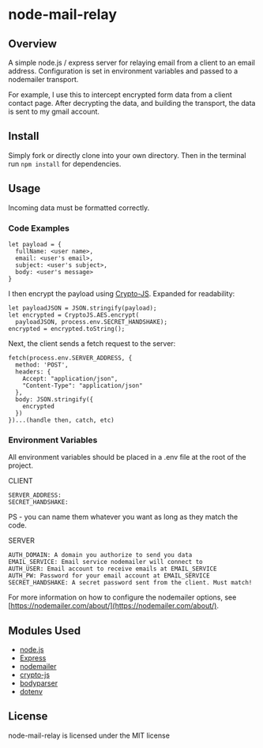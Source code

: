 # node-mail-relay


## Overview
A simple node.js / express server for relaying email from a client to an email address. Configuration is set in environment variables and passed to a nodemailer transport.

For example, I use this to intercept encrypted form data from a client contact page. After decrypting the data, and building the transport, the data is sent to my gmail account.

## Install
Simply fork or directly clone into your own directory.
Then in the terminal run `npm install` for dependencies.

## Usage
Incoming data must be formatted correctly.

### Code Examples
```
let payload = {
  fullName: <user name>,
  email: <user's email>,
  subject: <user's subject>,
  body: <user's message>
}
```

I then encrypt the payload using [Crypto-JS](https://github.com/brix/crypto-js). Expanded for readability:

```
let payloadJSON = JSON.stringify(payload);
let encrypted = CryptoJS.AES.encrypt(
  payloadJSON, process.env.SECRET_HANDSHAKE);
encrypted = encrypted.toString();
```

Next, the client sends a fetch request to the server:

```
fetch(process.env.SERVER_ADDRESS, {
  method: 'POST',
  headers: {
    Accept: "application/json",
    "Content-Type": "application/json"
  },
  body: JSON.stringify({
    encrypted
  })
})...(handle then, catch, etc)
```
### Environment Variables
All environment variables should be placed in a .env file at the root of the project.

CLIENT

```
SERVER_ADDRESS: 
SECRET_HANDSHAKE: 
```
PS - you can name them whatever you want as long as they match the code.

SERVER

```
AUTH_DOMAIN: A domain you authorize to send you data
EMAIL_SERVICE: Email service nodemailer will connect to
AUTH_USER: Email account to receive emails at EMAIL_SERVICE
AUTH_PW: Password for your email account at EMAIL_SERVICE
SECRET_HANDSHAKE: A secret password sent from the client. Must match!
```
For more information on how to configure the nodemailer options, see [https://nodemailer.com/about/](https://nodemailer.com/about/).
## Modules Used
* [node.js](https://nodejs.org/en/)
* [Express](https://expressjs.com/)
* [nodemailer](https://nodemailer.com/about/)
* [crypto-js](https://github.com/brix/crypto-js)
* [bodyparser](https://github.com/expressjs/body-parser)
* [dotenv](https://www.npmjs.com/package/dotenv)

## License

node-mail-relay is licensed under the MIT license
